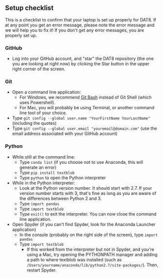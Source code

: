 ## Setup checklist

This is a checklist to confirm that your laptop is set up properly for DAT8. If at any point you get an error message, please note the error message and we will help you to fix it! If you don't get any error messages, you are properly set up.

### GitHub
* Log into your GitHub account, and "star" the DAT8 repository (the one you are looking at right now) by clicking the Star button in the upper right corner of the screen.

### Git
* Open a command line application:
    * For Windows, we recommend [Git Bash](http://git-scm.com/download/win) instead of Git Shell (which uses Powershell).
    * For Mac, you will probably be using Terminal, or another command line tool of your choice.
* Type `git config --global user.name "YourFirstName YourLastName"` (including the quotes)
* Type `git config --global user.email "youremail@domain.com"` (use the email address associated with your GitHub account)

### Python
* While still at the command line:
    * Type `conda list` (if you choose not to use Anaconda, this will generate an error)
    * Type `pip install textblob`
    * Type `python` to open the Python interpreter
* While in the Python interpreter:
    * Look at the Python version number. It should start with 2.7. If your version number starts with 3, that's fine as long as you are aware of the differences between Python 2 and 3.
    * Type `import pandas`
    * Type `import textblob`
    * Type `exit()` to exit the interpreter. You can now close the command line application.
* Open Spyder (if you can't find Spyder, look for the Anaconda Launcher application)
    * In the console (probably on the right side of the screen), type `import pandas`
    * Type `import textblob`
        * If this worked from the interpreter but not in Spyder, and you're using a Mac, try opening the PYTHONPATH manager and adding a path to where textblob was installed (such as `/Users/yourname/anaconda/lib/python2.7/site-packages/`). Then, restart Spyder.
